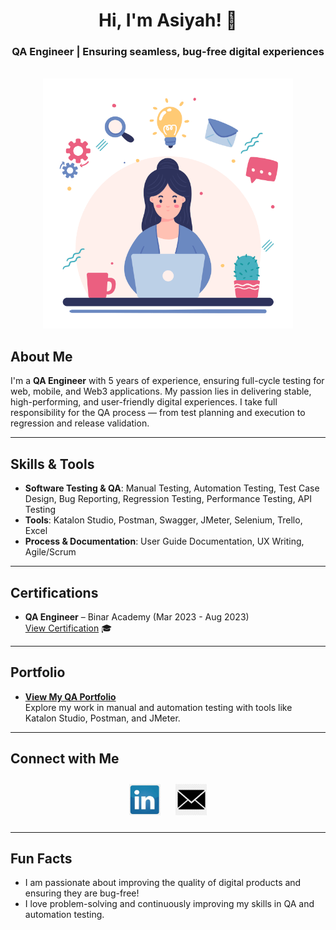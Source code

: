 <div align="center">
  <h1>Hi, I'm Asiyah! 👋</h1>
  <h3>QA Engineer | Ensuring seamless, bug-free digital experiences</h3>
  <br>
  <img src="./images/Github%20Profile.gif" alt="My Profile" width="400"/>
</div>

## About Me
I'm a **QA Engineer** with 5 years of experience, ensuring full-cycle testing for web, mobile, and Web3 applications. My passion lies in delivering stable, high-performing, and user-friendly digital experiences. I take full responsibility for the QA process — from test planning and execution to regression and release validation.

---

## Skills & Tools

- **Software Testing & QA**: Manual Testing, Automation Testing, Test Case Design, Bug Reporting, Regression Testing, Performance Testing, API Testing
- **Tools**: Katalon Studio, Postman, Swagger, JMeter, Selenium, Trello, Excel
- **Process & Documentation**: User Guide Documentation, UX Writing, Agile/Scrum

---

## Certifications

- **QA Engineer** – Binar Academy (Mar 2023 - Aug 2023)  
  [View Certification](https://drive.google.com/file/d/1V2AcRrtkKXyu95Rgo2XWWVR2M66s3Rqw/view?usp=sharing) 🎓

---

## Portfolio

- **[View My QA Portfolio](https://drive.google.com/file/d/1uoxxD3SIaIkt5cgZJzLM4NO-XSW6bAuc/view?usp=sharing)**  
  Explore my work in manual and automation testing with tools like Katalon Studio, Postman, and JMeter.

---

## Connect with Me

<p align="center">
  <a href="https://www.linkedin.com/in/asiyah-n-515550186" style="display: inline-block; margin: 10px;">
    <img src="./images/linkedin-icon.jpeg" alt="LinkedIn" width="50"/>
  </a>
  <a href="mailto:asiyah.contact@gmail.com" style="display: inline-block; margin: 10px;">
    <img src="./images/email-icon.jpeg" alt="Email" width="50"/>
  </a>
</p>

---

## Fun Facts

- I am passionate about improving the quality of digital products and ensuring they are bug-free!
- I love problem-solving and continuously improving my skills in QA and automation testing.
